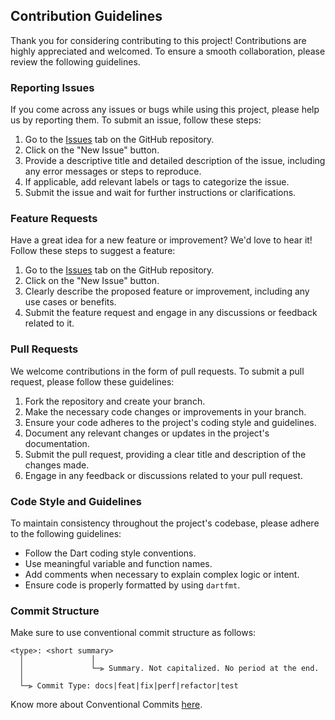 ## Contribution Guidelines

Thank you for considering contributing to this project! Contributions are highly appreciated and welcomed. To ensure a smooth collaboration, please review the following guidelines.

### Reporting Issues

If you come across any issues or bugs while using this project, please help us by reporting them. To submit an issue, follow these steps:

1.  Go to the [Issues](https://github.com/AOSSIE-Org/Resonate/issues) tab on the GitHub repository.
2.  Click on the "New Issue" button.
3.  Provide a descriptive title and detailed description of the issue, including any error messages or steps to reproduce.
4.  If applicable, add relevant labels or tags to categorize the issue.
5.  Submit the issue and wait for further instructions or clarifications.

### Feature Requests

Have a great idea for a new feature or improvement? We'd love to hear it! Follow these steps to suggest a feature:

1.  Go to the [Issues](https://github.com/AOSSIE-Org/Resonate/issues) tab on the GitHub repository.
2.  Click on the "New Issue" button.
3.  Clearly describe the proposed feature or improvement, including any use cases or benefits.
4.  Submit the feature request and engage in any discussions or feedback related to it.

### Pull Requests

We welcome contributions in the form of pull requests. To submit a pull request, please follow these guidelines:

1.  Fork the repository and create your branch.
2.  Make the necessary code changes or improvements in your branch.
3.  Ensure your code adheres to the project's coding style and guidelines.
4.  Document any relevant changes or updates in the project's documentation.
5.  Submit the pull request, providing a clear title and description of the changes made.
6.  Engage in any feedback or discussions related to your pull request.

### Code Style and Guidelines

To maintain consistency throughout the project's codebase, please adhere to the following guidelines:

-   Follow the Dart coding style conventions.
-   Use meaningful variable and function names.
-   Add comments when necessary to explain complex logic or intent.
-   Ensure code is properly formatted by using `dartfmt`.

### Commit Structure

Make sure to use conventional commit structure as follows:

```
<type>: <short summary>
  │               │
  │               └─⫸ Summary. Not capitalized. No period at the end.
  │
  └─⫸ Commit Type: docs|feat|fix|perf|refactor|test
```

Know more about Conventional Commits [here](https://www.conventionalcommits.org/en/v1.0.0/).
